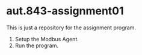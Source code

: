 # aut.843-assignment01
This is just a repository for the assignment program.

1. Setup the Modbus Agent.
2. Run the program.

